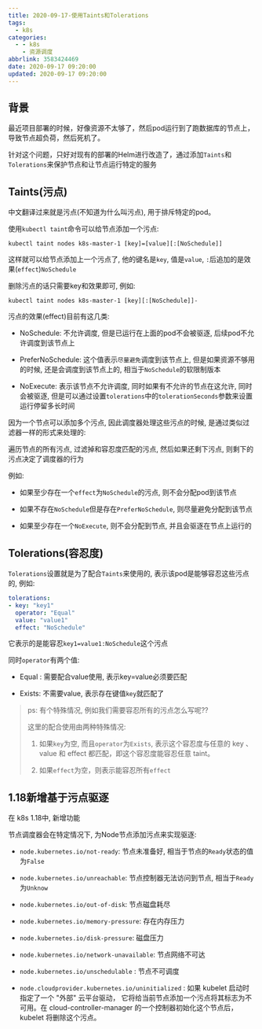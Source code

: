 ```yaml
---
title: 2020-09-17-使用Taints和Tolerations
tags:
  - k8s
categories:
  - - k8s
    - 资源调度
abbrlink: 3583424469
date: 2020-09-17 09:20:00
updated: 2020-09-17 09:20:00
---
```


## 背景

最近项目部署的时候，好像资源不太够了，然后pod运行到了跑数据库的节点上，导致节点超负荷，然后死机了。

针对这个问题，只好对现有的部署的Helm进行改造了，通过添加`Taints`和`Tolerations`来保护节点和让节点运行特定的服务

<!-- more -->

## Taints(污点)

中文翻译过来就是污点(不知道为什么叫污点), 用于排斥特定的pod。

使用`kubectl taint`命令可以给节点添加一个污点:

```shell
kubectl taint nodes k8s-master-1 [key]=[value][:[NoSchedule]]
```

这样就可以给节点添加上一个污点了, 他的键名是`key`, 值是`value`, `:`后追加的是效果(`effect`)`NoSchedule`

删除污点的话只需要key和效果即可, 例如:

```shell
kubectl taint nodes k8s-master-1 [key][:[NoSchedule]]-
```

污点的效果(effect)目前有这几类:

- NoSchedule: 不允许调度, 但是已运行在上面的pod不会被驱逐, 后续pod不允许调度到该节点上

- PreferNoSchedule: 这个值表示`尽量避免`调度到该节点上, 但是如果资源不够用的时候, 还是会调度到该节点上的, 相当于`NoSchedule`的软限制版本

- NoExecute:  表示该节点不允许调度, 同时如果有不允许的节点在这允许, 同时会被驱逐, 但是可以通过设置`tolerations`中的`tolerationSeconds`参数来设置运行停留多长时间

因为一个节点可以添加多个污点, 因此调度器处理这些污点的时候, 是通过类似过滤器一样的形式来处理的:

遍历节点的所有污点, 过滤掉和容忍度匹配的污点, 然后如果还剩下污点, 则剩下的污点决定了调度器的行为

例如:

- 如果至少存在一个`effect`为`NoSchedule`的污点, 则不会分配pod到该节点

- 如果不存在`NoSchedule`但是存在`PreferNoSchedule`, 则尽量避免分配到该节点

- 如果至少存在一个`NoExecute`, 则不会分配到节点, 并且会驱逐在节点上运行的

## Tolerations(容忍度)

`Tolerations`设置就是为了配合`Taints`来使用的, 表示该pod是能够容忍这些污点的, 例如:

```yaml
tolerations:
- key: "key1"
  operator: "Equal"
  value: "value1"
  effect: "NoSchedule"
```

它表示的是能容忍`key1=value1:NoSchedule`这个污点

同时`operator`有两个值:

- Equal : 需要配合value使用, 表示key=value必须要匹配

- Exists: 不需要value, 表示存在键值`key`就匹配了

> ps: 有个特殊情况, 例如我们需要容忍所有的污点怎么写呢??
>
> 这里的配合使用由两种特殊情况:
>
> 1. 如果`key`为空, 而且`operator`为`Exists`, 表示这个容忍度与任意的 key 、value 和 effect 都匹配，即这个容忍度能容忍任意 taint。
> 
> 2. 如果`effect`为空，则表示能容忍所有`effect`


## 1.18新增基于污点驱逐

在 k8s 1.18中, 新增功能

节点调度器会在特定情况下, 为Node节点添加污点来实现驱逐:

- `node.kubernetes.io/not-ready`: 节点未准备好, 相当于节点的`Ready`状态的值为`False`

- `node.kubernetes.io/unreachable`: 节点控制器无法访问到节点, 相当于`Ready`为`Unknow`

- `node.kubernetes.io/out-of-disk`: 节点磁盘耗尽

- `node.kubernetes.io/memory-pressure`: 存在内存压力

- `node.kubernetes.io/disk-pressure`: 磁盘压力

- `node.kubernetes.io/network-unavailable`: 节点网络不可达

- `node.kubernetes.io/unschedulable` : 节点不可调度

- `node.cloudprovider.kubernetes.io/uninitialized` : 如果 kubelet 启动时指定了一个 "外部" 云平台驱动， 它将给当前节点添加一个污点将其标志为不可用。在 cloud-controller-manager 的一个控制器初始化这个节点后，kubelet 将删除这个污点。